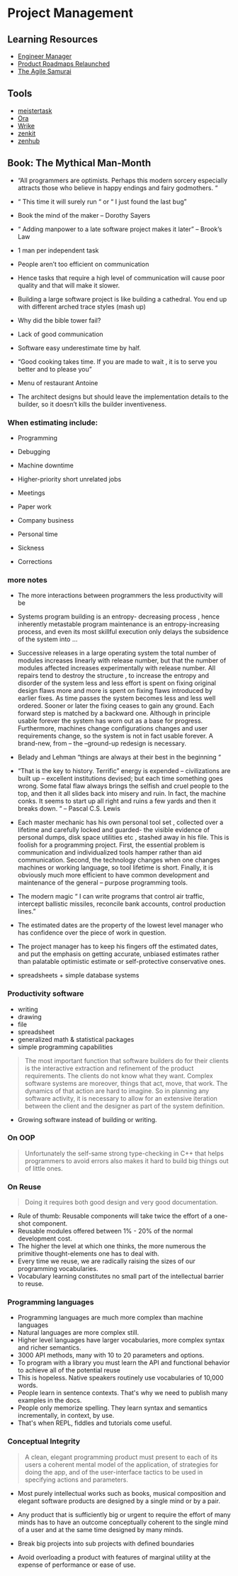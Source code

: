 # Project Management

## Learning Resources

- [Engineer Manager](https://github.com/ryanburgess/engineer-manager)
- [Product Roadmaps Relaunched](https://www.safaribooksonline.com/library/view/product-roadmaps-relaunched/9781491971710/)
- [The Agile Samurai](https://pragprog.com/book/jtrap/the-agile-samurai)

## Tools

- [meistertask](https://www.meistertask.com/)
- [Ora](https://ora.pm/)
- [Wrike](https://www.wrike.com/)
- [zenkit](https://zenkit.com/)
- [zenhub](https://www.zenhub.com/)


## Book: The Mythical Man-Month

* “All programmers are optimists. Perhaps this modern sorcery especially attracts those who believe in happy endings and fairy godmothers. “

* “ This time it will surely run “ or “ I just found the last bug”

* Book the mind of the maker – Dorothy Sayers

* “ Adding manpower to a late software project makes it later” – Brook’s Law

* 1 man per independent task

* People aren’t too efficient on communication

* Hence tasks that require a high level of communication will cause poor quality and that will make it slower.

* Building a large software project is like building a cathedral. You end up with different arched trace styles \(mash up\)

* Why did the bible tower fail?

* Lack of good communication

* Software easy underestimate time by half.

* “Good cooking takes time. If you are made to wait , it is to serve you better and to please you”

* Menu of restaurant Antoine

* The architect designs but should leave the implementation details to the builder, so it doesn’t kills the builder inventiveness.


### When estimating include:

* Programming

* Debugging

* Machine downtime

* Higher-priority short unrelated jobs

* Meetings

* Paper work

* Company business

* Personal time

* Sickness

* Corrections


### more notes

* The more interactions between programmers the less productivity will be

* Systems program building is an entropy- decreasing process , hence inherently metastable program maintenance is an entropy-increasing process, and even its most skillful execution only delays the subsidence of the system into …

* Successive releases in a large operating system the total number of modules increases linearly with release number, but that the number of modules affected increases experimentally with release number. All repairs tend to destroy the structure , to increase the  entropy and disorder of the system less and less effort is spent on fixing original design flaws more and more is spent on fixing flaws introduced by earlier fixes. As time passes the system becomes less and less well ordered. Sooner or later the fixing ceases to gain any ground. Each forward step is matched by a backward one. Although in principle usable forever the system has worn out as a base for progress. Furthermore, machines change configurations changes and user requirements change, so the system is not in fact usable forever. A brand-new, from – the –ground-up redesign is necessary.

* Belady and Lehman “things are always at their best in the beginning “

* “That is the key to history. Terrific” energy is expended – civilizations are built up – excellent institutions devised; but each time something goes wrong. Some fatal flaw always brings the selfish and cruel people to the top, and then it all slides back into misery and ruin. In fact, the machine conks. It seems to start up all right and ruins a few yards and then it breaks down. “ – Pascal C.S. Lewis

* Each master mechanic has his own personal tool set , collected over a lifetime and carefully locked and guarded- the visible evidence of personal dumps, disk space utilities etc , stashed away in his file. This is foolish for a programming project. First, the essential problem is communication and individualized tools hamper rather than aid communication. Second, the technology changes when one changes machines or working language, so tool lifetime is short. Finally, it is obviously much more efficient to have common development and maintenance of the general – purpose programming tools.

* The modern magic “ I can write programs that control air traffic, intercept ballistic missiles, reconcile bank accounts, control production lines.”

* The estimated dates are the property of the lowest level manager who has confidence over the piece of work in question.

* The project manager has to keep his fingers off the estimated dates, and put the emphasis on getting accurate, unbiased estimates rather than palatable optimistic estimate or self-protective conservative ones.

- spreadsheets + simple database systems

### Productivity software
- writing
- drawing
- file
- spreadsheet
- generalized math & statistical packages
- simple programming capabilities

> The most important function that software builders do for their clients is the interactive extraction and refinement of the product requirements. The clients do not know what they want. Complex software systems are moreover, things that act, move, that work. The dynamics of that action are hard to imagine. So in planning any software activity, it is necessary to allow for an extensive iteration between the client and the designer as part of the system definition.

- Growing software instead of building or writing.

### On OOP

> Unfortunately the self-same strong type-checking in C++ that helps programmers to avoid errors also makes it hard to build big things out of little ones.

### On Reuse

> Doing it requires both good design and very good documentation.

- Rule of thumb: Reusable components will take twice the effort of a one-shot component.
- Reusable modules offered between 1% - 20% of the normal development cost.
- The higher the level at which one thinks, the more numerous the primitive thought-elements one has to deal with.
- Every time we reuse, we are radically raising the sizes of our programming vocabularies.
- Vocabulary learning constitutes no small part of the intellectual barrier to reuse.


### Programming languages

- Programming languages are much more complex than machine languages
- Natural languages are more complex still.
- Higher level languages have larger vocabularies, more complex syntax and richer semantics.
- 3000 API methods, many with 10 to 20 parameters and options.
- To program with a library you must learn the API and functional behavior to achieve all of the potential reuse
- This is hopeless. Native speakers routinely use vocabularies of 10,000 words.
- People learn in sentence contexts. That's why we need to publish many examples in the docs.
- People only memorize spelling. They learn syntax and semantics incrementally, in context, by use.
- That's when REPL, fiddles and tutorials come useful.

### Conceptual Integrity

> A clean, elegant programming product must present to each of its users a coherent mental model of the application, of strategies for doing the app, and of the user-interface tactics to be used in specifying actions and parameters.

- Most purely intellectual works such as books, musical composition and elegant software products are designed by a single mind or by a pair.
- Any product that is sufficiently big or urgent to require the effort of many minds has to have an outcome conceptually coherent to the single  mind of a user and at the same time designed by  many minds.

- Break big projects into sub projects with defined boundaries
- Avoid overloading a product with features of marginal utility at the expense of performance or ease of use.



